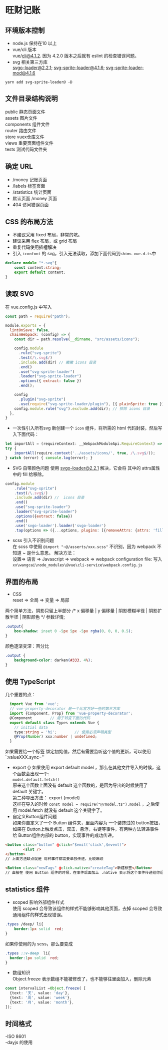 # 旺财记账 
## 环境版本控制
- node.js 保持在10 以上
- vue/cli 版本  
vue/cli@4.1.2. 因为 4.2.0 版本之后就有 eslint 的检查错误问题。
- svg 相关第三方库  
svgo-loader@2.2.1; svg-sprite-loader@4.1.6; svg-sprite-loader-mod@4.1.6

```
yarn add svg-sprite-loader@ -D
```
## 文件目录结构说明  
public 静态页面文件  
assets 图片文件  
components 组件文件  
router 路由文件  
store vuex仓库文件  
views 重要页面组件文件  
tests 测试代码文件夹  
## 确定 URL
- /money 记账页面
- /labels 标签页面
- /statistics 统计页面
- 默认页面 /money 页面  
- 404 访问错误页面
## CSS 的布局方法
- 不建议采用 fixed 布局，非常的坑。  
- 建议采用 flex 布局，或 grid 布局 
- 重复代码使用插槽解决
- 引入 `iconfont` 的 svg，引入无法读取，添加下面代码到`shims-vue.d.ts`中
```ts
declare module "*.svg"{
    const content:string;
    export default content;
}
```
## 读取 SVG
在 vue.config.js 中写入  
```js
const path = require("path");

module.exports = {
  lintOnSave: false,
  chainWebpack: (config) => {
    const dir = path.resolve(__dirname, "src/assets/icons");

    config.module
      .rule("svg-sprite")
      .test(/\.svg$/)
      .include.add(dir) // 撇撇 icons 目录
      .end()
      .use("svg-sprite-loader")
      .loader("svg-sprite-loader")
      .options({ extract: false })
      .end();

    config
      .plugin("svg-sprite")
      .use(require("svg-sprite-loader/plugin"), [{ plainSprite: true }]);
    config.module.rule("svg").exclude.add(dir); // 排除 icons 目录
  },
}

```
- 一次性引入所有svg
新创建一个 `icon` 组件，将所需的 html 代码封装，然后写入下面代码：
```js
let importAll = (requireContext: __WebpackModuleApi.RequireContext) => requireContext.keys().forEach(requireContext)
try {
    importAll(require.context('../assets/icons/', true, /\.svg$/));
} catch (error) { console.log(error); }
```
- SVG 自带颜色问题
使用 svgo-loader@2.2.1 解决，它会将 其中的 attrs属性中的 fill 给移除。
```js
config.module
    .rule("svg-sprite")
    .test(/\.svg$/)
    .include.add(dir) //  icons 目录
    .end()
    .use("svg-sprite-loader")
    .loader("svg-sprite-loader")
    .options({extract: false})
    .end()
    .use('svgo-loader').loader('svgo-loader')
    .tap(options => ({...options, plugins: [{removeAttrs: {attrs: 'fill'}}]})).end();
```
- scss 引入不识别问题  
在 scss 中使用 `@import "~@/asserts/xxx.scss"` 不识别，因为 webpack 不知道 ~ 是什么意思。 解决方法：  
设置=> 语言 => Javascript => webpack => webpack configuration file: 写入 `xx\wangcai\node_modules\@vue\cli-service\webpack.config.js`
## 界面的布局
- CSS  
reset => 全局 => 变量 => 局部

两个简单方法，阴影只留上半部分 /* x 偏移量 | y 偏移量 | 阴影模糊半径 | 阴影扩散半径 | 阴影颜色 */ 参数详情;  
```css
.output{
    box-shadow: inset 0 -5px 5px -5px rgba(0, 0, 0, 0.5);
}
```
颜色逐渐变深：百分比  
```css
.output {
    background-color: darken(#333, 4%);
}
```
## 使用 TypeScript
几个重要的点：
```ts
  import Vue from 'vue';
  // vue-property-decorator 是一个比官方好一些的第三方库
  import {Component, Prop} from 'vue-property-decorator';
  @Component        // 用于转变下面的代码
  export default class Types extends Vue {
    // initial data
    type:string = 'hi';        // 使用必须声明类型
    @Prop(Number) xxx:number | undefined;
  }
```
如果需要给一个标签 绑定初始值，然后有需要监听这个值的更新，可以使用 `:valueXXX.sync=''  

- export {}
如果使用 export default model ，那么在其他文件导入的时候，这个函数会出现一个:  
`model.default.fetch()`  
原来这个函数上面没有 default 这个函数的，是因为导出的时候使用了 default 关键字。  
第二种导出方法： export {model}   
这样在导入的时候 `const model = require("@/model.ts").model` ，之后使用 model.fetch 就没有 default 这个关键字了。
- 自定义Button组件问题  
如果你自定义了一个 Button 组件来，里面内容为 一个装饰过的 button按钮，如果在 Button上触发点击，双击，悬浮，右键等事件，有两种方法转递事件给 Button组件内部的 button，实现事件的成功传递。
```html
<button class="button" @click="$emit('click',$event)">
        <slot />
</button>
// 上面方法缺点就是 每种事件都需要单独传递，比较麻烦

<Button class="newTags" @click.native="createTag">新建标签</Button>
// 直接在 使用 Button 组件的时候，在事件后面加上 .native 表示将这个事件传递给你组件里面的 button标签上
```  
## statistics 组件
- scoped 影响外部组件样式  
使用 scoped 会导致该组件的样式不能够影响其他页面，去掉 scoped 会导致通用组件的样式出现错误。  
```css
.types /deep/ li{
    border:1px solid  red;
}
```
如果你使用的为 scss，那么要变成
```scss
.types ::v-deep  li{
  border:1px solid  red;
}
```
- 数组知识  
Object.freeze 表示数组不能被修改了，也不能够往里面加入，删除元素
```ts
const intervalList =Object.freeze( [
  {text: '天', value: 'day'},
  {text: '周', value: 'week'},
  {text: '月', value: 'month'},
]);
```

## 时间格式  
-ISO 8601  
-dayjs 的使用
